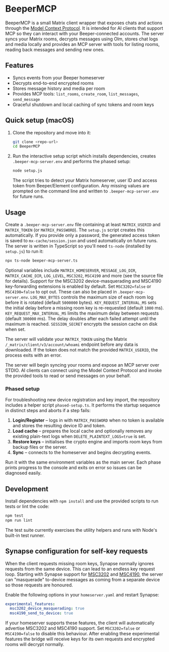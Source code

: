 # BeeperMCP

BeeperMCP is a small Matrix client wrapper that exposes chats and actions through the [Model Context Protocol](https://github.com/openai/modelcontextprotocol). It is intended for AI clients that support MCP so they can interact with your Beeper-connected accounts. The server syncs your Matrix rooms, decrypts messages using Olm, stores chat logs and media locally and provides an MCP server with tools for listing rooms, reading back messages and sending new ones.

## Features

- Syncs events from your Beeper homeserver
- Decrypts end-to-end encrypted rooms
- Stores message history and media per room
- Provides MCP tools: `list_rooms`, `create_room`, `list_messages`, `send_message`
- Graceful shutdown and local caching of sync tokens and room keys

## Quick setup (macOS)

1. Clone the repository and move into it:

   ```bash
   git clone <repo-url>
   cd BeeperMCP
   ```

2. Run the interactive setup script which installs dependencies, creates `.beeper-mcp-server.env` and performs the phased setup:

   ```bash
   node setup.js
   ```

   The script tries to detect your Matrix homeserver, user ID and access token from Beeper/Element configuration. Any missing values are prompted on the command line and written to `.beeper-mcp-server.env` for future runs.

## Usage

Create a `.beeper-mcp-server.env` file containing at least `MATRIX_USERID` and `MATRIX_TOKEN` (or `MATRIX_PASSWORD`). The `setup.js` script creates this automatically. If you provide only a password, the generated access token is saved to `mx-cache/session.json` and used automatically on future runs. The server is written in TypeScript so you'll need `ts-node` (installed by `setup.js`) to run it:

```bash
npx ts-node beeper-mcp-server.ts
```

Optional variables include `MATRIX_HOMESERVER`, `MESSAGE_LOG_DIR`, `MATRIX_CACHE_DIR`, `LOG_LEVEL`, `MSC3202`, `MSC4190` and more (see the source file for details). Support for the MSC3202 device-masquerading and MSC4190 key-forwarding extensions is enabled by default. Set `MSC3202=false` or `MSC4190=false` to opt out. These can also be placed in `.beeper-mcp-server.env`.
`LOG_MAX_BYTES` controls the maximum size of each room log before it is rotated (default `5000000` bytes).
`KEY_REQUEST_INTERVAL_MS` sets the initial delay before a missing room key is re-requested (default `1000` ms). `KEY_REQUEST_MAX_INTERVAL_MS` limits the maximum delay between requests (default `300000` ms). The delay doubles after each failed attempt until the maximum is reached.
`SESSION_SECRET` encrypts the session cache on disk when set.

The server will validate your `MATRIX_TOKEN` using the Matrix `/_matrix/client/v3/account/whoami` endpoint before any data is downloaded. If the token does not match the provided `MATRIX_USERID`, the process exits with an error.

The server will begin syncing your rooms and expose an MCP server over STDIO. AI clients can connect using the Model Context Protocol and invoke the provided tools to read or send messages on your behalf.

### Phased setup

For troubleshooting new device registration and key import, the repository
includes a helper script `phased-setup.ts`. It performs the startup sequence in
distinct steps and aborts if a step fails:

1. **Login/Register** – logs in with `MATRIX_PASSWORD` when no token is
   available and stores the resulting device ID and token.
2. **Load cache** – prepares the local cache and optionally removes any existing
   plain-text logs when `DELETE_PLAINTEXT_LOGS=true` is set.
3. **Restore keys** – initialises the crypto engine and imports room keys from
   backup files or the server.
4. **Sync** – connects to the homeserver and begins decrypting events.

Run it with the same environment variables as the main server. Each phase
prints progress to the console and exits on error so issues can be diagnosed
easily.

## Development

Install dependencies with `npm install` and use the provided scripts to run tests or lint the code:

```bash
npm test
npm run lint
```

The test suite currently exercises the utility helpers and runs with Node's built-in test runner.

## Synapse configuration for self-key requests

When the client requests missing room keys, Synapse normally ignores requests
from the same device. This can lead to an endless key request loop. Starting
with Synapse support for [MSC3202](https://github.com/matrix-org/matrix-doc/pull/3202)
and [MSC4190](https://github.com/matrix-org/matrix-doc/pull/4190), the server
can "masquerade" to-device messages as coming from a separate device so those
requests are honoured.

Enable the following options in your `homeserver.yaml` and restart Synapse:

```yaml
experimental_features:
  msc3202_device_masquerading: true
  msc4190_send_to_device: true
```

If your homeserver supports these features, the client will automatically advertise MSC3202 and MSC4190 support. Set `MSC3202=false` or `MSC4190=false` to disable this behaviour. After enabling these experimental features the bridge will receive keys for its own requests and encrypted rooms will decrypt normally.
